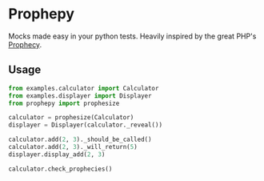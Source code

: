 # Prophepy

Mocks made easy in your python tests. Heavily inspired by the great PHP's [Prophecy](https://github.com/phpspec/prophecy).

## Usage

```python
from examples.calculator import Calculator
from examples.displayer import Displayer
from prophepy import prophesize

calculator = prophesize(Calculator)
displayer = Displayer(calculator._reveal())

calculator.add(2, 3)._should_be_called()
calculator.add(2, 3)._will_return(5)
displayer.display_add(2, 3)

calculator.check_prophecies()
```
